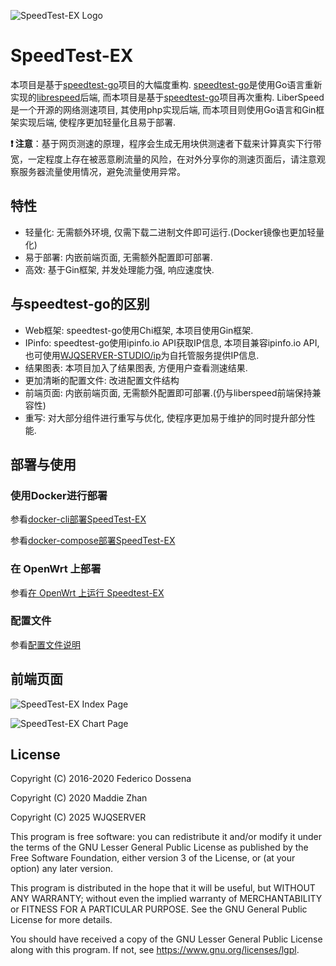![SpeedTest-EX Logo](https://raw.githubusercontent.com/WJQSERVER/speedtest-ex/main/web/pages/favicon_inverted.png)

# SpeedTest-EX

本项目是基于[speedtest-go](https://github.com/librespeed/speedtest-go)项目的大幅度重构.
[speedtest-go](https://github.com/librespeed/speedtest-go)是使用Go语言重新实现的[librespeed](https://github.com/librespeed/speedtest)后端, 而本项目是基于[speedtest-go](https://github.com/librespeed/speedtest-go)项目再次重构.
LiberSpeed是一个开源的网络测速项目, 其使用php实现后端, 而本项目则使用Go语言和Gin框架实现后端, 使程序更加轻量化且易于部署.

**❗ 注意**：基于网页测速的原理，程序会生成无用块供测速者下载来计算真实下行带宽，一定程度上存在被恶意刷流量的风险，在对外分享你的测速页面后，请注意观察服务器流量使用情况，避免流量使用异常。

## 特性

- 轻量化: 无需额外环境, 仅需下载二进制文件即可运行.(Docker镜像也更加轻量化)
- 易于部署: 内嵌前端页面, 无需额外配置即可部署.
- 高效: 基于Gin框架, 并发处理能力强, 响应速度快.

## 与speedtest-go的区别

- Web框架: speedtest-go使用Chi框架, 本项目使用Gin框架.
- IPinfo: speedtest-go使用ipinfo.io API获取IP信息, 本项目兼容ipinfo.io API, 也可使用[WJQSERVER-STUDIO/ip](https://github.com/WJQSERVER-STUDIO/ip)为自托管服务提供IP信息.
- 结果图表: 本项目加入了结果图表, 方便用户查看测速结果.
- 更加清晰的配置文件: 改进配置文件结构
- 前端页面: 内嵌前端页面, 无需额外配置即可部署.(仍与liberspeed前端保持兼容性)
- 重写: 对大部分组件进行重写与优化, 使程序更加易于维护的同时提升部分性能.

## 部署与使用

### 使用Docker进行部署

参看[docker-cli部署SpeedTest-EX](https://github.com/WJQSERVER/speedtest-ex/blob/main/docs/docker/docker-cli_zh-cn.md)

参看[docker-compose部署SpeedTest-EX](https://github.com/WJQSERVER/speedtest-ex/blob/main/docs/docker/docker-compose_zh-cn.md)

### 在 OpenWrt 上部署
参看[在 OpenWrt 上运行 Speedtest-EX](docs/openwrt/README.md)

### 配置文件

参看[配置文件说明](https://github.com/WJQSERVER/speedtest-ex/blob/main/docs/config/config_zh-cn.md)

## 前端页面

![SpeedTest-EX Index Page](https://webp.wjqserver.com/speedtest-ex/index.png)

![SpeedTest-EX Chart Page](https://webp.wjqserver.com/speedtest-ex/chart.png)


## License
Copyright (C) 2016-2020 Federico Dossena

Copyright (C) 2020 Maddie Zhan

Copyright (C) 2025 WJQSERVER

This program is free software: you can redistribute it and/or modify
it under the terms of the GNU Lesser General Public License as published by
the Free Software Foundation, either version 3 of the License, or
(at your option) any later version.

This program is distributed in the hope that it will be useful,
but WITHOUT ANY WARRANTY; without even the implied warranty of
MERCHANTABILITY or FITNESS FOR A PARTICULAR PURPOSE.  See the
GNU General Public License for more details.

You should have received a copy of the GNU Lesser General Public License
along with this program.  If not, see <https://www.gnu.org/licenses/lgpl>.
